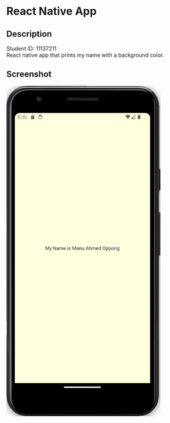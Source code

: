 # React Native App

## Description

Student ID: 11137211  
React native app that prints my name with a background color.

## Screenshot

![App Screenshot](./assets/screenshot.png)
